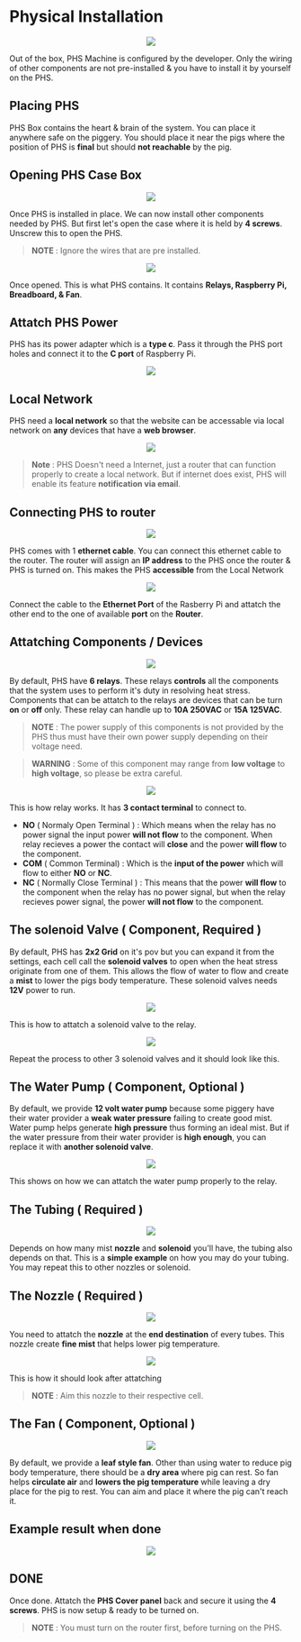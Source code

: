 # Physical Installation

<center>
    <img src="/docs/_media/phs_install.png">
</center>

Out of the box, PHS Machine is configured by the developer. Only the wiring of other components are not pre-installed & you have to install it by yourself on the PHS.

## Placing PHS

PHS Box contains the heart & brain of the system. You can place it anywhere safe on the piggery. You should place it near the pigs where the position of PHS is **final** but should **not reachable** by the pig.

## Opening PHS Case Box

<center>
    <img src="/docs/_media/scrw.png">
</center>

Once PHS is installed in place. We can now install other components needed by PHS. But first let's open the case where it is held by **4 screws**. Unscrew this to open the PHS.

> **NOTE** : Ignore the wires that are pre installed.

<center>
    <img src="/docs/_media/phs_box_open.png">
</center>

Once opened. This is what PHS contains. It contains **Relays, Raspberry Pi, Breadboard, & Fan**.

## Attatch PHS Power 

PHS has its power adapter which is a **type c**. Pass it through the PHS port holes and connect it to the **C port** of Raspberry Pi.

<center>
    <img src="/docs/_media/phs_power.png">
</center>

## Local Network 

PHS need a **local network** so that the website can be accessable via local network on **any** devices that have a **web browser**. 

<center>
    <img src="/docs/_media/network_topo.png">
</center>

> **Note** : PHS Doesn't need a Internet, just a router that can function properly to create a local network. But if internet does exist, PHS will enable its feature **notification via email**.

## Connecting PHS to router

<center>
    <img src="/docs/_media/catcable.png">
</center>

PHS comes with 1 **ethernet cable**. You can connect this ethernet cable to the router. The router will assign an **IP address** to the PHS once the router & PHS is turned on. This makes the PHS **accessible** from the Local Network

<center>
    <img src="/docs/_media/phs_ether.png">
</center>

Connect the cable to the **Ethernet Port** of the Rasberry Pi and attatch the other end to the one of available **port** on the **Router**.


## Attatching Components / Devices 

<center>
    <img src="/docs/_media/phs_relays.png">
</center>

By default, PHS have **6 relays**. These relays **controls** all the components that the system uses to perform it's duty in resolving heat stress. Components that can be attatch to the relays are devices that can be turn **on** or **off** only. These relay can handle up to **10A 250VAC** or **15A 125VAC**.


> **NOTE** : The power supply of this components is not provided by the PHS thus must have their own power supply depending on their voltage need.

> **WARNING** : Some of this component may range from **low voltage** to **high voltage**, so please be extra careful.

<center>
    <img src="/docs/_media/phs_relay_diag.png">
</center>

This is how relay works. It has **3 contact terminal** to connect to.

- **NO** ( Normaly Open Terminal ) : Which means when the relay has no power signal the input power **will not flow** to the component. When relay recieves a power the contact will **close** and the power **will flow** to the component.
- **COM** ( Common Terminal) : Which is the **input of the power** which will flow to either **NO** or **NC**.
- **NC** ( Normally Close Terminal ) : This means that the power **will flow** to the component when the relay has no power signal, but when the relay recieves power signal, the power **will not flow** to the component.

## The solenoid Valve ( Component, Required )

By default, PHS has **2x2 Grid** on it's pov but you can expand it from the settings, each cell call the **solenoid valves** to open when the heat stress originate from one of them. This allows the flow of water to flow and create a **mist** to lower the pigs body temperature. These solenoid valves needs **12V** power to run.

<center>
    <img src="/docs/_media/phs_solenoid_attatchment.png">
</center>

This is how to attatch a solenoid valve to the relay.

<center>
    <img src="/docs/_media/phs_solenoids.png">
</center>

Repeat the process to other 3 solenoid valves and it should look like this.

## The Water Pump ( Component, Optional )

By default, we provide  **12 volt water pump** because some piggery have their water provider a **weak water pressure** failing to create good mist. Water pump helps generate **high pressure** thus forming an ideal mist. But if the water pressure from their water provider is **high enough**, you can replace it with **another solenoid valve**.

<center>
    <img src="/docs/_media/phs_pump.png">
</center>

This shows on how we can attatch the water pump properly to the relay.

## The Tubing ( Required )

<center>
    <img src="/docs/_media/phs_tubing.png">
</center>

Depends on how many mist **nozzle** and **solenoid** you'll have, the tubing also depends on that. This is a **simple example** on how you may do your tubing. You may repeat this to other nozzles or solenoid.

## The Nozzle ( Required )

<center>
    <img src="/docs/_media/phs_nozzle.png">
</center>

You need to attatch the **nozzle** at the **end destination** of every tubes. This nozzle create **fine mist** that helps lower pig temperature.

<center>
    <img src="/docs/_media/phs_tubing_nozzle.png">
</center>

This is how it should look after attatching

> **NOTE** : Aim this nozzle to their respective cell.

## The Fan ( Component, Optional )

<center>
    <img src="/docs/_media/phs_fan.png">
</center>

By default, we provide a **leaf style fan**. Other than using water to reduce pig body temperature, there should be a **dry area** where pig can rest. So fan helps **circulate air** and **lowers the pig temperature** while leaving a dry place for the pig to rest. You can aim and place it where the pig can't reach it.

## Example result when done

<center>
    <img src="/docs/_media/Example.png">
</center>

## DONE

Once done. Attatch the **PHS Cover panel** back and secure it using the **4 screws**. PHS is now setup & ready to be turned on.

> **NOTE** : You must turn on the router first, before turning on the PHS.
